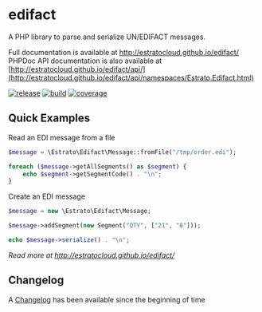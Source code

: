# edifact

A PHP library to parse and serialize UN/EDIFACT messages.

Full documentation is available at http://estratocloud.github.io/edifact/  
PHPDoc API documentation is also available at [http://estratocloud.github.io/edifact/api/](http://estratocloud.github.io/edifact/api/namespaces/Estrato.Edifact.html)  

[![release](https://poser.pugx.org/estrato/edifact/version.svg)](https://packagist.org/packages/estrato/edifact)
[![build](https://github.com/estratocloud/edifact/workflows/buildcheck/badge.svg?branch=main)](https://github.com/estratocloud/edifact/actions/workflows/buildcheck.yml?query=branch%3Amain)
[![coverage](https://codecov.io/gh/estratocloud/edifact/graph/badge.svg)](https://codecov.io/gh/estratocloud/edifact)


Quick Examples
--------------

Read an EDI message from a file
```php
$message = \Estrato\Edifact\Message::fromFile("/tmp/order.edi");

foreach ($message->getAllSegments() as $segment) {
    echo $segment->getSegmentCode() . "\n";
}
```

Create an EDI message
```php
$message = new \Estrato\Edifact\Message;

$message->addSegment(new Segment("QTY", ["21", "8"]));

echo $message->serialize() . "\n";
```

_Read more at http://estratocloud.github.io/edifact/_  


Changelog
---------
A [Changelog](CHANGELOG.md) has been available since the beginning of time
